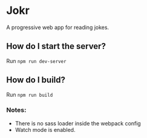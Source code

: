 # Jokr
A progressive web app for reading jokes.

## How do I start the server?
Run ```npm run dev-server```

## How do I build?
Run ```npm run build```

### Notes: 
  - There is no sass loader inside the webpack config 
  - Watch mode is enabled.
